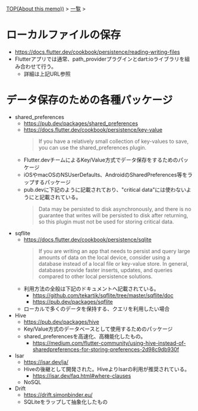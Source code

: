 [TOP(About this memo))](../README.md) > [一覧](./README.md) >



# ローカルファイルの保存
* https://docs.flutter.dev/cookbook/persistence/reading-writing-files
* Flutterアプリでは通常、path_providerプラグインとdart:ioライブラリを組み合わせて行う。
    * 詳細は上記URL参照

# データ保存のための各種パッケージ
* shared_preferences
    * https://pub.dev/packages/shared_preferences
    * https://docs.flutter.dev/cookbook/persistence/key-value
        > If you have a relatively small collection of key-values to save, you can use the shared_preferences plugin.
    * Flutter.devチームによるKey/Value方式でデータ保存をするためのパッケージ
    * iOSやmacOSのNSUserDefaults、AndroidのSharedPreferences等をラップするパッケージ
    * pub.devに下記のように記載されており、"critical data"には使わないようにと記載されている。
        > Data may be persisted to disk asynchronously, and there is no guarantee that writes will be persisted to disk after returning, so this plugin must not be used for storing critical data.
* sqflite
    * https://docs.flutter.dev/cookbook/persistence/sqlite
        > If you are writing an app that needs to persist and query large amounts of data on the local device, consider using a database instead of a local file or key-value store. In general, databases provide faster inserts, updates, and queries compared to other local persistence solutions.
    * 利用方法の全般は下記のドキュメントへ記載されている。
        * https://github.com/tekartik/sqflite/tree/master/sqflite/doc
        * https://pub.dev/packages/sqflite
    * ローカルで多くのデータを保持する、クエリを利用したい場合
* Hive
    * https://pub.dev/packages/hive
    * Key/Value方式のデータベースとして使用するためのパッケージ
    * shared_preferencesを高速化、高機能化したもの。
        * https://medium.com/flutter-community/using-hive-instead-of-sharedpreferences-for-storing-preferences-2d98c9db930f
* Isar
    * https://isar.dev/ja/
    * Hiveの後継として開発された。HiveよりIsarの利用が推奨されている。
        * https://isar.dev/faq.html#where-clauses
    * NoSQL
* Drift
    * https://drift.simonbinder.eu/
    * SQLiteをラップして抽象化したもの
      

